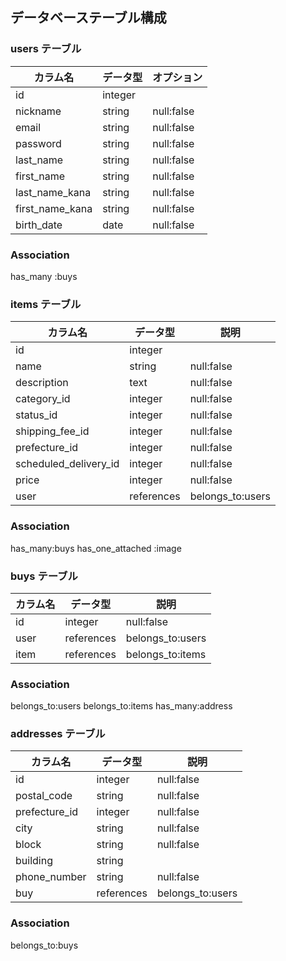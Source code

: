 ## データベーステーブル構成

### users テーブル

| カラム名       | データ型    | オプション             |
|--------------|----------|-------------------|
| id           | integer  |          |
| nickname     | string   | null:false       |
| email        | string   | null:false      |
| password     | string   | null:false        |
| last_name    | string   | null:false              |
| first_name   | string   | null:false                |
| last_name_kana | string | null:false         |
| first_name_kana | string | null:false       |
| birth_date   | date     | null:false          |
### Association
has_many :buys

### items テーブル

| カラム名       | データ型    | 説明               |
|--------------|----------|-------------------|
| id           | integer  |             |
| name         | string   | null:false              |
| description  | text     | null:false          |
| category_id  | integer  | null:false        |
| status_id    | integer  | null:false        |
| shipping_fee_id | integer | null:false    |
| prefecture_id | integer | null:false     |
| scheduled_delivery_id | integer | null:false  |
| price        | integer  | null:false                |
| user         | references | belongs_to:users |

### Association
has_many:buys
has_one_attached :image

### buys テーブル

| カラム名       | データ型    | 説明               |
|--------------|----------|-------------------|
| id           | integer  | null:false          |
| user         | references | belongs_to:users |
| item         | references | belongs_to:items           |


### Association
belongs_to:users
belongs_to:items
has_many:address



### addresses テーブル

| カラム名       | データ型    | 説明               |
|--------------|----------|-------------------|
| id           | integer  | null:false            |
| postal_code  | string   | null:false            |
| prefecture_id | integer | null:false         |
| city         | string   | null:false            |
| block        | string   | null:false               |
| building     | string   |              |
| phone_number | string   | null:false            |
| buy          | references | belongs_to:users        |


### Association
belongs_to:buys

